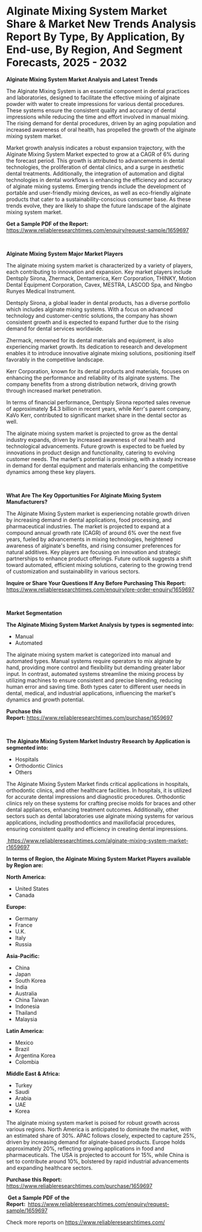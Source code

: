 <p><h1>Alginate Mixing System Market Share & Market New Trends Analysis Report By Type, By Application, By End-use, By Region, And Segment Forecasts, 2025 - 2032</h1></p><p><strong>Alginate Mixing System Market Analysis and Latest Trends</strong></p>
<p><p>The Alginate Mixing System is an essential component in dental practices and laboratories, designed to facilitate the effective mixing of alginate powder with water to create impressions for various dental procedures. These systems ensure the consistent quality and accuracy of dental impressions while reducing the time and effort involved in manual mixing. The rising demand for dental procedures, driven by an aging population and increased awareness of oral health, has propelled the growth of the alginate mixing system market.</p><p>Market growth analysis indicates a robust expansion trajectory, with the Alginate Mixing System Market expected to grow at a CAGR of 6% during the forecast period. This growth is attributed to advancements in dental technologies, the proliferation of dental clinics, and a surge in aesthetic dental treatments. Additionally, the integration of automation and digital technologies in dental workflows is enhancing the efficiency and accuracy of alginate mixing systems. Emerging trends include the development of portable and user-friendly mixing devices, as well as eco-friendly alginate products that cater to a sustainability-conscious consumer base. As these trends evolve, they are likely to shape the future landscape of the alginate mixing system market.</p></p>
<p><strong>Get a Sample PDF of the Report:&nbsp;</strong> <a href="https://www.reliableresearchtimes.com/enquiry/request-sample/1659697?utm_campaign=2524&utm_medium=2&utm_source=Github&utm_content=ia&utm_term=23032025&utm_id=alginate-mixing-system">https://www.reliableresearchtimes.com/enquiry/request-sample/1659697</a></p>
<p>&nbsp;</p>
<p><strong>Alginate Mixing System Major Market Players</strong></p>
<p><p>The alginate mixing system market is characterized by a variety of players, each contributing to innovation and expansion. Key market players include Dentsply Sirona, Zhermack, Dentamerica, Kerr Corporation, THINKY, Motion Dental Equipment Corporation, Cavex, MESTRA, LASCOD Spa, and Ningbo Runyes Medical Instrument.</p><p>Dentsply Sirona, a global leader in dental products, has a diverse portfolio which includes alginate mixing systems. With a focus on advanced technology and customer-centric solutions, the company has shown consistent growth and is expected to expand further due to the rising demand for dental services worldwide.</p><p>Zhermack, renowned for its dental materials and equipment, is also experiencing market growth. Its dedication to research and development enables it to introduce innovative alginate mixing solutions, positioning itself favorably in the competitive landscape.</p><p>Kerr Corporation, known for its dental products and materials, focuses on enhancing the performance and reliability of its alginate systems. The company benefits from a strong distribution network, driving growth through increased market penetration.</p><p>In terms of financial performance, Dentsply Sirona reported sales revenue of approximately $4.3 billion in recent years, while Kerr's parent company, KaVo Kerr, contributed to significant market share in the dental sector as well.</p><p>The alginate mixing system market is projected to grow as the dental industry expands, driven by increased awareness of oral health and technological advancements. Future growth is expected to be fueled by innovations in product design and functionality, catering to evolving customer needs. The market's potential is promising, with a steady increase in demand for dental equipment and materials enhancing the competitive dynamics among these key players.</p></p>
<p>&nbsp;</p>
<p><strong>What Are The Key Opportunities For Alginate Mixing System Manufacturers?</strong></p>
<p><p>The Alginate Mixing System market is experiencing notable growth driven by increasing demand in dental applications, food processing, and pharmaceutical industries. The market is projected to expand at a compound annual growth rate (CAGR) of around 6% over the next five years, fueled by advancements in mixing technologies, heightened awareness of alginate's benefits, and rising consumer preferences for natural additives. Key players are focusing on innovation and strategic partnerships to enhance product offerings. Future outlook suggests a shift toward automated, efficient mixing solutions, catering to the growing trend of customization and sustainability in various sectors.</p></p>
<p><strong>Inquire or Share Your Questions If Any Before Purchasing This Report:</strong> <a href="https://www.reliableresearchtimes.com/enquiry/pre-order-enquiry/1659697?utm_campaign=2524&utm_medium=2&utm_source=Github&utm_content=ia&utm_term=23032025&utm_id=alginate-mixing-system">https://www.reliableresearchtimes.com/enquiry/pre-order-enquiry/1659697</a></p>
<p>&nbsp;</p>
<p><strong>Market Segmentation</strong></p>
<p><strong>The Alginate Mixing System Market Analysis by types is segmented into:</strong></p>
<p><ul><li>Manual</li><li>Automated</li></ul></p>
<p><p>The alginate mixing system market is categorized into manual and automated types. Manual systems require operators to mix alginate by hand, providing more control and flexibility but demanding greater labor input. In contrast, automated systems streamline the mixing process by utilizing machines to ensure consistent and precise blending, reducing human error and saving time. Both types cater to different user needs in dental, medical, and industrial applications, influencing the market's dynamics and growth potential.</p></p>
<p><strong>Purchase this Report:&nbsp;</strong><a href="https://www.reliableresearchtimes.com/purchase/1659697?utm_campaign=2524&utm_medium=2&utm_source=Github&utm_content=ia&utm_term=23032025&utm_id=alginate-mixing-system">https://www.reliableresearchtimes.com/purchase/1659697</a></p>
<p>&nbsp;</p>
<p><strong>The Alginate Mixing System Market Industry Research by Application is segmented into:</strong></p>
<p><ul><li>Hospitals</li><li>Orthodontic Clinics</li><li>Others</li></ul></p>
<p><p>The Alginate Mixing System Market finds critical applications in hospitals, orthodontic clinics, and other healthcare facilities. In hospitals, it is utilized for accurate dental impressions and diagnostic procedures. Orthodontic clinics rely on these systems for crafting precise molds for braces and other dental appliances, enhancing treatment outcomes. Additionally, other sectors such as dental laboratories use alginate mixing systems for various applications, including prosthodontics and maxillofacial procedures, ensuring consistent quality and efficiency in creating dental impressions.</p></p>
<p><a href="https://www.reliableresearchtimes.com/alginate-mixing-system-market-r1659697?utm_campaign=2524&utm_medium=2&utm_source=Github&utm_content=ia&utm_term=23032025&utm_id=alginate-mixing-system">&nbsp;https://www.reliableresearchtimes.com/alginate-mixing-system-market-r1659697</a></p>
<p><strong>In terms of Region, the Alginate Mixing System Market Players available by Region are:</strong></p>
<p>
    <p> <strong> North America: </strong>
        <ul>
            <li>United States</li>
            <li>Canada</li>
        </ul>
        </p> 
    <p> <strong> Europe: </strong>
        <ul>
            <li>Germany</li>
            <li>France</li>
            <li>U.K.</li>
            <li>Italy</li>
            <li>Russia</li>
        </ul>
        </p> 
    <p> <strong> Asia-Pacific: </strong>
        <ul>
            <li>China</li>
            <li>Japan</li>
            <li>South Korea</li>
            <li>India</li>
            <li>Australia</li>
            <li>China Taiwan</li>
            <li>Indonesia</li>
            <li>Thailand</li>
            <li>Malaysia</li>
        </ul>
        </p> 
    <p> <strong> Latin America: </strong>
        <ul>
            <li>Mexico</li>
            <li>Brazil</li>
            <li>Argentina Korea</li>
            <li>Colombia</li>
        </ul>
        </p> 
    <p> <strong> Middle East & Africa: </strong>
        <ul>
            <li>Turkey</li>
            <li>Saudi</li>
            <li>Arabia</li>
            <li>UAE</li>
            <li>Korea</li>
        </ul>
    </p>
    </p>
<p><p>The alginate mixing system market is poised for robust growth across various regions. North America is anticipated to dominate the market, with an estimated share of 30%. APAC follows closely, expected to capture 25%, driven by increasing demand for alginate-based products. Europe holds approximately 20%, reflecting growing applications in food and pharmaceuticals. The USA is projected to account for 15%, while China is set to contribute around 10%, bolstered by rapid industrial advancements and expanding healthcare sectors.</p></p>
<p><strong>Purchase this Report: </strong><a href="https://www.reliableresearchtimes.com/purchase/1659697?utm_campaign=2524&utm_medium=2&utm_source=Github&utm_content=ia&utm_term=23032025&utm_id=alginate-mixing-system">https://www.reliableresearchtimes.com/purchase/1659697</a></p>
<p>&nbsp;<strong>Get a Sample PDF of the Report:&nbsp;&nbsp;</strong><a href="https://www.reliableresearchtimes.com/enquiry/request-sample/1659697?utm_campaign=2524&utm_medium=2&utm_source=Github&utm_content=ia&utm_term=23032025&utm_id=alginate-mixing-system">https://www.reliableresearchtimes.com/enquiry/request-sample/1659697</a></p>
<p><strong></strong></p>
<p>Check more reports on <a href="https://www.reliableresearchtimes.com/?utm_campaign=2524&utm_medium=2&utm_source=Github&utm_content=ia&utm_term=23032025&utm_id=alginate-mixing-system">https://www.reliableresearchtimes.com/</a></p>